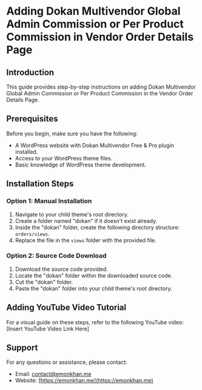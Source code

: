 # Adding Dokan Multivendor Global Admin Commission or Per Product Commission in Vendor Order Details Page

## Introduction
This guide provides step-by-step instructions on adding Dokan Multivendor Global Admin Commission or Per Product Commission in the Vendor Order Details Page.

## Prerequisites
Before you begin, make sure you have the following:
- A WordPress website with Dokan Multivendor Free & Pro plugin installed.
- Access to your WordPress theme files.
- Basic knowledge of WordPress theme development.

## Installation Steps

### Option 1: Manual Installation
1. Navigate to your child theme's root directory.
2. Create a folder named "dokan" if it doesn't exist already.
3. Inside the "dokan" folder, create the following directory structure: `orders/views`.
4. Replace the file in the `views` folder with the provided file.

### Option 2: Source Code Download
1. Download the source code provided.
2. Locate the "dokan" folder within the downloaded source code.
3. Cut the "dokan" folder.
4. Paste the "dokan" folder into your child theme's root directory.

## Adding YouTube Video Tutorial
For a visual guide on these steps, refer to the following YouTube video:
[Insert YouTube Video Link Here]

## Support
For any questions or assistance, please contact:

- Email: [contact@emonkhan.me](mailto:contact@emonkhan.me)
- Website: [https://emonkhan.me](https://emonkhan.me)
